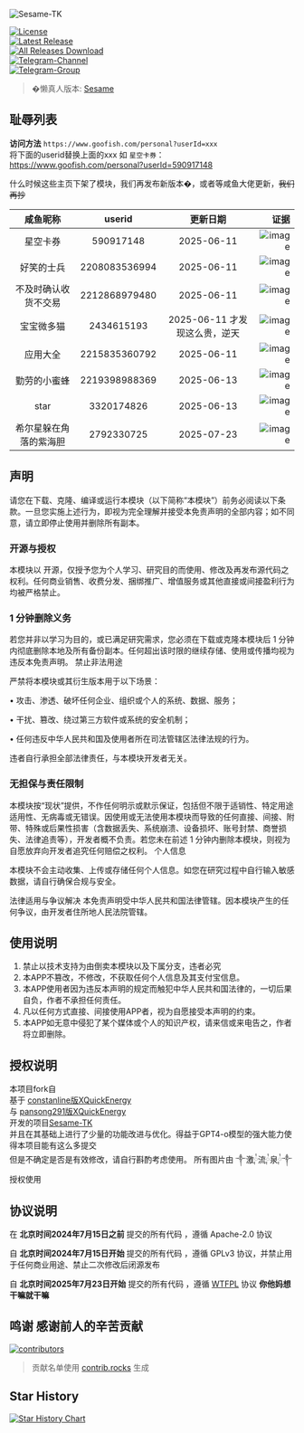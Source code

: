 ![Sesame-TK](https://socialify.git.ci/Fansirsqi/Sesame-TK/image?custom_description=%E8%8A%9D%E4%BD%A0%E9%BA%BB%E5%92%B8%E9%B1%BC%E7%9A%84%E7%B2%92-TK&description=1&font=Source+Code+Pro&forks=1&issues=1&language=1&owner=1&pulls=1&stargazers=1)

[![License](https://img.shields.io/github/license/Fansirsqi/Sesame-TK?labelColor=fff&label=License&logo=gnuprivacyguard)](https://raw.githubusercontent.com/Fansirsqi/Sesame-TK/refs/heads/main/LICENSE)  
[![Latest Release](https://img.shields.io/github/release/Fansirsqi/Sesame-TK?labelColor=fff&label=Releases&logo=gitlfs)](../../releases)  
[![All Releases Download](https://img.shields.io/github/downloads/Fansirsqi/Sesame-TK/total?labelColor=fff&label=Downloads&logo=codefresh)](../../releases)  
[![Telegram-Channel](https://img.shields.io/badge/Sesame--TK-nul?&logo=Telegram&label=Telegram-Channel&labelColor=fff&link=https%3A%2F%2Ft.me%2FSesame_TK_Channel)](https://t.me/Sesame_TK_Channel)  
[![Telegram-Group](https://img.shields.io/badge/Sesame--TK-nul?&logo=Telegram&label=Telegram-Group&labelColor=fff&link=https%3A%2F%2Ft.me%2Ffansirsqi_xposed_sesame)](https://t.me/fansirsqi_xposed_sesame)

> �懒真人版本: [Sesame](https://github.com/LazyImmortal/Sesame)

## 耻辱列表

**访问方法**
`https://www.goofish.com/personal?userId=xxx`  
将下面的userid替换上面的xxx
如 `星空卡券`： https://www.goofish.com/personal?userId=590917148

什么时候这些主页下架了模块，我们再发布新版本�，或者等咸鱼大佬更新，~~我们再抄~~

|    咸鱼昵称    |    userid     |         更新日期          |                                                                                                        证据 |
| :--------: | :-----------: |:---------------------:| --------------------------------------------------------------------------------------------------------: |
|    星空卡券    |   590917148   |      2025-06-11       | ![image](https://cdn.jsdelivr.net/gh/Fansirsqi/picx-images-hosting@master/20250611/image.4jocuogftd.webp) |
|   好笑的士兵    | 2208083536994 |      2025-06-11       | ![image](https://cdn.jsdelivr.net/gh/Fansirsqi/picx-images-hosting@master/20250611/image.6m45irtzyh.webp) |
| 不及时确认收货不交易 | 2212868979480 |      2025-06-11       | ![image](https://cdn.jsdelivr.net/gh/Fansirsqi/picx-images-hosting@master/20250611/image.7zqomtakoy.webp) |
|   宝宝微多猫    |  2434615193   | 2025-06-11  才发现这么贵，逆天 | ![image](https://cdn.jsdelivr.net/gh/Fansirsqi/picx-images-hosting@master/20250611/image.4cl4zam5vy.webp) |
|    应用大全    | 2215835360792 |      2025-06-11       | ![image](https://cdn.jsdelivr.net/gh/Fansirsqi/picx-images-hosting@master/20250611/image.2324ft3jo1.webp) |
|   勤劳的小蜜蜂   | 2219398988369 |      2025-06-13       |  ![image](https://cdn.jsdelivr.net/gh/Fansirsqi/picx-images-hosting@master/20250613/image.8adiif2fz5.png) |
|    star    |  3320174826   |      2025-06-13       | ![image](https://cdn.jsdelivr.net/gh/Fansirsqi/picx-images-hosting@master/20250613/image.8dx4g4zy20.webp) |
|希尔星躲在角落的紫海胆 |2792330725|      2025-07-23       |![image](https://cdn.jsdelivr.net/gh/Fansirsqi/picx-images-hosting@master/20250723/image.4n80g9my7w.webp)|



## 声明

请您在下载、克隆、编译或运行本模块（以下简称“本模块”）前务必阅读以下条款。一旦您实施上述行为，即视为完全理解并接受本免责声明的全部内容；如不同意，请立即停止使用并删除所有副本。

### 开源与授权
本模块以 开源，仅授予您为个人学习、研究目的而使用、修改及再发布源代码之权利。任何商业销售、收费分发、捆绑推广、增值服务或其他直接或间接盈利行为均被严格禁止。

### 1 分钟删除义务
若您并非以学习为目的，或已满足研究需求，您必须在下载或克隆本模块后 1 分钟内彻底删除本地及所有备份副本。任何超出该时限的继续存储、使用或传播均视为违反本免责声明。
禁止非法用途

严禁将本模块或其衍生版本用于以下场景：

• 攻击、渗透、破坏任何企业、组织或个人的系统、数据、服务；

• 干扰、篡改、绕过第三方软件或系统的安全机制；

• 任何违反中华人民共和国及使用者所在司法管辖区法律法规的行为。

违者自行承担全部法律责任，与本模块开发者无关。

### 无担保与责任限制
本模块按“现状”提供，不作任何明示或默示保证，包括但不限于适销性、特定用途适用性、无病毒或无错误。因使用或无法使用本模块而导致的任何直接、间接、附带、特殊或后果性损害（含数据丢失、系统崩溃、设备损坏、账号封禁、商誉损失、法律追责等），开发者概不负责。若您未在前述 1 分钟内删除本模块，则视为自愿放弃向开发者追究任何赔偿之权利。
个人信息

本模块不会主动收集、上传或存储任何个人信息。如您在研究过程中自行输入敏感数据，请自行确保合规与安全。

法律适用与争议解决
本免责声明受中华人民共和国法律管辖。因本模块产生的任何争议，由开发者住所地人民法院管辖。

## 使用说明

1. 禁止以技术支持为由倒卖本模块以及下属分支，违者必究
2. 本APP不篡改，不修改，不获取任何个人信息及其支付宝信息。
3. 本APP使用者因为违反本声明的规定而触犯中华人民共和国法律的，一切后果自负，作者不承担任何责任。
4. 凡以任何方式直接、间接使用APP者，视为自愿接受本声明的约束。
5. 本APP如无意中侵犯了某个媒体或个人的知识产权，请来信或来电告之，作者将立即删除。

## 授权说明

本项目fork自  
基于 [constanline版XQuickEnergy](https://github.com/constanline/XQuickEnergy)  
与 [pansong291版XQuickEnergy](https://github.com/pansong291/XQuickEnergy)  
开发的项目[Sesame-TK](https://github.com/TKaxv-7S/Sesame-TK)  
并且在其基础上进行了少量的功能改进与优化。得益于GPT4-o模型的强大能力使得本项目能有这么多提交  
但是不确定是否是有效修改，请自行斟酌考虑使用。
所有图片由 ༒激༙྇流༙྇泉༙྇༒ 授权使用

## 协议说明

在 **北京时间2024年7月15日之前** 提交的所有代码 ，遵循 Apache-2.0 协议

自 **北京时间2024年7月15日开始** 提交的所有代码 ，遵循 GPLv3 协议，并禁止用于任何商业用途、禁止二次修改后闭源发布

自 **北京时间2025年7月23日开始** 提交的所有代码 ，遵循 [WTFPL](https://www.wtfpl.net/) 协议 **你他妈想干嘛就干嘛**

## 鸣谢 感谢前人的辛苦贡献

<a href="https://github.com/Fansirsqi/Sesame-TK/graphs/contributors">  
  <img src="https://contrib.rocks/image?repo=Fansirsqi/Sesame-TK"  alt="contributors"/>  
</a>  

> 贡献名单使用 [contrib.rocks](https://contrib.rocks) 生成

## Star History

<a href="https://star-history.com/#Fansirsqi/Sesame-TK&Timeline">  
 <picture>  
   <source media="(prefers-color-scheme: dark)" srcset="https://api.star-history.com/svg?repos=Fansirsqi/Sesame-TK&type=Timeline&theme=dark" />  
   <source media="(prefers-color-scheme: light)" srcset="https://api.star-history.com/svg?repos=Fansirsqi/Sesame-TK&type=Timeline" />  
   <img alt="Star History Chart" src="https://api.star-history.com/svg?repos=Fansirsqi/Sesame-TK&type=Timeline" />  
 </picture>  
</a>